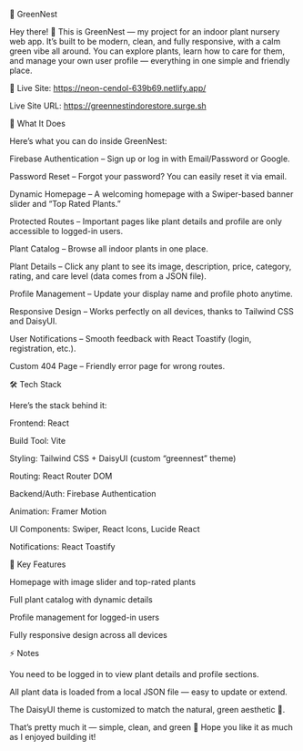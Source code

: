 🌿 GreenNest

Hey there! 👋
This is GreenNest — my project for an indoor plant nursery web app.
It’s built to be modern, clean, and fully responsive, with a calm green vibe all around.
You can explore plants, learn how to care for them, and manage your own user profile — everything in one simple and friendly place.

🔗 Live Site: https://neon-cendol-639b69.netlify.app/

Live Site URL: https://greennestindorestore.surge.sh

🌱 What It Does

Here’s what you can do inside GreenNest:

Firebase Authentication – Sign up or log in with Email/Password or Google.

Password Reset – Forgot your password? You can easily reset it via email.

Dynamic Homepage – A welcoming homepage with a Swiper-based banner slider and “Top Rated Plants.”

Protected Routes – Important pages like plant details and profile are only accessible to logged-in users.

Plant Catalog – Browse all indoor plants in one place.

Plant Details – Click any plant to see its image, description, price, category, rating, and care level (data comes from a JSON file).

Profile Management – Update your display name and profile photo anytime.

Responsive Design – Works perfectly on all devices, thanks to Tailwind CSS and DaisyUI.

User Notifications – Smooth feedback with React Toastify (login, registration, etc.).

Custom 404 Page – Friendly error page for wrong routes.

🛠 Tech Stack

Here’s the stack behind it:

Frontend: React

Build Tool: Vite

Styling: Tailwind CSS + DaisyUI (custom “greennest” theme)

Routing: React Router DOM

Backend/Auth: Firebase Authentication

Animation: Framer Motion

UI Components: Swiper, React Icons, Lucide React

Notifications: React Toastify

📸 Key Features

Homepage with image slider and top-rated plants

Full plant catalog with dynamic details

Profile management for logged-in users

Fully responsive design across all devices

⚡ Notes

You need to be logged in to view plant details and profile sections.

All plant data is loaded from a local JSON file — easy to update or extend.

The DaisyUI theme is customized to match the natural, green aesthetic 🌿.

That’s pretty much it — simple, clean, and green 🌱
Hope you like it as much as I enjoyed building it!